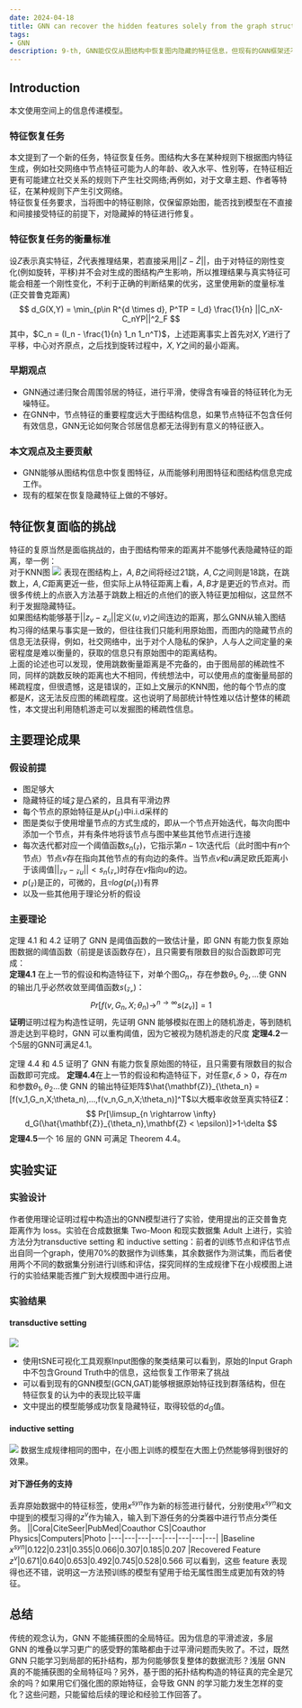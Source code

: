 ```yaml
---
date: 2024-04-18
title: GNN can recover the hidden features solely from the graph structure 
tags:
- GNN
description: 9-th, GNN能仅仅从图结构中恢复图内隐藏的特征信息，但现有的GNN框架还不能很好的完成特征恢复的任务...
---
```

## Introduction
本文使用空间上的信息传递模型。
### 特征恢复任务
本文提到了一个新的任务，特征恢复任务。图结构大多在某种规则下根据图内特征生成，例如社交网络中节点特征可能为人的年龄、收入水平、性别等，在特征相近更有可能建立社交关系的规则下产生社交网络;再例如，对于文章主题、作者等特征，在某种规则下产生引文网络。    
特征恢复任务要求，当将图中的特征剔除，仅保留原始图，能否找到模型在不直接和间接接受特征的前提下，对隐藏掉的特征进行修复。
### 特征恢复任务的衡量标准
设$Z$表示真实特征，$\hat{Z}$代表推理结果，若直接采用$||Z - \hat{Z}||$，由于对特征的刚性变化(例如旋转，平移)并不会对生成的图结构产生影响，所以推理结果与真实特征可能会相差一个刚性变化，不利于正确的判断结果的优劣，这里使用新的度量标准(正交普鲁克距离)
$$
d_G(X,Y) = \min_{p\in R^{d \times d}, P^TP = I_d} \frac{1}{n} ||C_nX-C_nYP||^2_F
$$
其中，$C_n = (I_n - \frac{1}{n} 1_n 1_n^T)$，上述距离事实上首先对$X,Y$进行了平移，中心对齐原点，之后找到旋转过程中，$X,Y$之间的最小距离。
### 早期观点
- GNN通过递归聚合周围邻居的特征，进行平滑，使得含有噪音的特征转化为无噪特征。
- 在GNN中，节点特征的重要程度远大于图结构信息，如果节点特征不包含任何有效信息，GNN无论如何聚合邻居信息都无法得到有意义的特征嵌入。
### 本文观点及主要贡献
- GNN能够从图结构信息中恢复图特征，从而能够利用图特征和图结构信息完成工作。
- 现有的框架在恢复隐藏特征上做的不够好。
## 特征恢复面临的挑战
特征的复原当然是面临挑战的，由于图结构带来的距离并不能够代表隐藏特征的距离，举一例：    
对于KNN图
![](https://arxiv.org/html/2301.10956v4/x2.png)
表现在图结构上，$A,B$之间将经过21跳，$A,C$之间则是18跳，在跳数上，$A,C$距离更近一些，但实际上从特征距离上看，$A,B$才是更近的节点对。而很多传统上的点嵌入方法基于跳数上相近的点他们的嵌入特征更加相似，这显然不利于发掘隐藏特征。    
如果图结构能够基于$||z_v - z_u||$定义$(u,v)$之间连边的距离，那么GNN从输入图结构习得的结果与事实是一致的，但往往我们只能利用原始图，而图内的隐藏节点的信息无法获得，例如，社交网络中，出于对个人隐私的保护，人与人之间定量的亲密程度是难以衡量的，获取的信息只有原始图中的距离结构。    
上面的论述也可以发现，使用跳数衡量距离是不完备的，由于图局部的稀疏性不同，同样的跳数反映的距离也大不相同，传统想法中，可以使用点的度衡量局部的稀疏程度，但很遗憾，这是错误的，正如上文展示的KNN图，他的每个节点的度都是$K$，这无法反应图的稀疏程度。这也说明了局部统计特性难以估计整体的稀疏性，本文提出利用随机游走可以发掘图的稀疏性信息。
## 主要理论成果
### 假设前提
- 图足够大
- 隐藏特征的域$\mathscr{Z}$是凸紧的，且具有平滑边界
- 每个节点的原始特征是从$p(\mathscr{z})$中i.i.d采样的
- 图是类似于使用增量节点的方式生成的，即从一个节点开始迭代，每次向图中添加一个节点，并有条件地将该节点与图中某些其他节点进行连接
- 每次迭代都对应一个阈值函数$s_n(\mathscr{z})$，它指示第$n-1$次迭代后（此时图中有$n$个节点）节点$v$存在指向其他节点的有向边的条件。当节点$v$和$u$满足欧氏距离小于该阈值$||\mathscr{z}_v-\mathscr{z}_u|| < s_n(\mathscr{z_v})$时存在$v$指向$u$的边。
- $p(\mathscr{z})$是正的，可微的，且$\triangledown log(p(\mathscr{z}))$有界
- 以及一些其他用于理论分析的假设
### 主要理论
定理 4.1 和 4.2 证明了 GNN 是阈值函数的一致估计量，即 GNN 有能力恢复原始图数据的阈值函数（前提是该函数存在），且只需要有限数目的拟合函数即可完成：     
**定理4.1** 在上一节的假设和构造特征下，对单个图$G_n$，存在参数$\theta_1,\theta_2,...$使 GNN 的输出几乎必然收敛至阈值函数$s(\mathscr{z_v})$：
$$
Pr[f(v,G_n,X;\theta_n) \rightarrow^{n \rightarrow \infty}s(z_v)] = 1
$$ 
**证明**证明过程为构造性证明，先证明 GNN 能够模拟在图上的随机游走，等到随机游走达到平稳时，GNN 可以重构阈值，因为它被视为随机游走的尺度
**定理4.2**一个5层的GNN可满足4.1。    

定理 4.4 和 4.5 证明了 GNN 有能力恢复原始图的特征，且只需要有限数目的拟合函数即可完成。
**定理4.4**在上一节的假设和构造特征下，对任意$\epsilon,\delta>0$，存在$m$和参数$\theta_1,\theta_2...$使 GNN 的输出特征矩阵$\hat{\mathbf{Z}}_{\theta_n} = [f(v_1,G_n,X;\theta_n),...,f(v_n,G_n,X;\theta_n)]^T$以大概率收敛至真实特征$\mathbf{Z}$：
$$
Pr[\limsup_{n \rightarrow \infty} d_G(\hat{\mathbf{Z}}_{\theta_n},\mathbf{Z} < \epsilon)]>1-\delta
$$ 
**定理4.5**一个 16 层的 GNN 可满足 Theorem 4.4。
## 实验实证
### 实验设计
作者使用理论证明过程中构造出的GNN模型进行了实验，使用提出的正交普鲁克距离作为 loss。实验在合成数据集 Two-Moon 和现实数据集 Adult 上进行，实验方法分为transductive setting 和 inductive setting：前者的训练节点和评估节点出自同一个graph，使用70%的数据作为训练集，其余数据作为测试集，而后者使用两个不同的数据集分别进行训练和评估，探究同样的生成规律下在小规模图上进行的实验结果能否推广到大规模图中进行应用。
### 实验结果
#### transductive setting
![](https://arxiv.org/html/2301.10956v4/x3.png)
- 使用tSNE可视化工具观察Input图像的聚类结果可以看到，原始的Input Graph中不包含Ground Truth中的信息，这给恢复工作带来了挑战
- 可以看到现有的GNN模型(GCN,GAT)能够根据原始特征找到群落结构，但在特征恢复的认为中的表现比较平庸
- 文中提出的模型能够成功恢复隐藏特征，取得较低的$d_G$值。
#### inductive setting
![](https://arxiv.org/html/2301.10956v4/x4.png)
数据生成规律相同的图中，在小图上训练的模型在大图上仍然能够得到很好的效果。
#### 对下游任务的支持
丢弃原始数据中的特征标签，使用$x^{syn}$作为新的标签进行替代，分别使用$x^{syn}$和文中提到的模型习得的$z^{v}$作为输入，输入到下游任务的分类器中进行节点分类任务。
||Cora|CiteSeer|PubMed|Coauthor CS|Coauthor Physics|Computers|Photo
|---|---|---|---|---|---|---|---|
|Baseline $x^{syn}$|0.122|0.231|0.355|0.066|0.307|0.185|0.207
|Recovered Feature $z^v$|0.671|0.640|0.653|0.492|0.745|0.528|0.566
可以看到，这些 feature 表现得也还不错，说明这一方法预训练的模型有望用于给无属性图生成更加有效的特征。
## 总结
传统的观念认为，GNN 不能捕获图的全局特征。因为信息的平滑滤波，多层 GNN 的堆叠以学习更广的感受野的策略都由于过平滑问题而失败了。不过，既然 GNN 只能学习到局部的拓扑结构，那为何能够恢复整体的数据流形？浅层 GNN 真的不能捕获图的全局特征吗？另外，基于图的拓扑结构构造的特征真的完全是冗余的吗？如果用它们强化图的原始特征，会导致 GNN 的学习能力发生怎样的变化？这些问题，只能留给后续的理论和经验工作回答了。